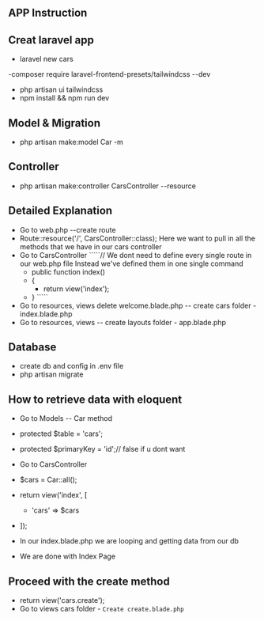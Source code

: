 ## APP Instruction

## Creat  laravel app 
- laravel new cars

-composer require laravel-frontend-presets/tailwindcss --dev
- php artisan ui tailwindcss
- npm install && npm run dev

## Model & Migration
- php artisan make:model Car -m

## Controller
- php artisan make:controller CarsController --resource


## Detailed Explanation
- Go to web.php  --create route 
- Route::resource('/', CarsController::class);  Here we want to pull in all the methods that we have in our cars controller 
- Go to CarsController  `````// We dont need to define every single route in our web.php file  Instead we've  defined them in one  single command
    - public function index()
   - {
       - return view('index');
   -  } ````` 
- Go to resources, views  delete welcome.blade.php  -- create cars folder - index.blade.php
- Go to resources, views   -- create layouts folder - app.blade.php

## Database
- create db and config in .env file
- php artisan migrate

## How to retrieve data with eloquent 
- Go to Models -- Car  method 
- protected $table = 'cars';
- protected $primaryKey = 'id';// false if u dont want
- Go to CarsController
-   $cars = Car::all();
- return view('index', [
    - 'cars' => $cars
- ]);

- In our index.blade.php we are looping and getting data from our db
- We are done with Index Page

## Proceed with the create method

- return view('cars.create');
- Go to views cars folder - ```Create create.blade.php```